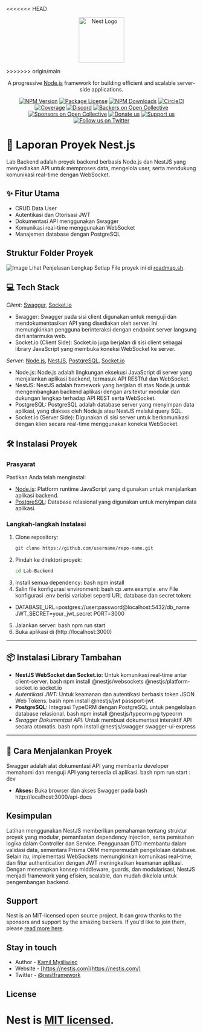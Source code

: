 <<<<<<< HEAD
<p align="center">
  <a href="http://nestjs.com/" target="blank"><img src="https://nestjs.com/img/logo-small.svg" width="120" alt="Nest Logo" /></a>
</p>
>>>>>>> origin/main

[circleci-image]: https://img.shields.io/circleci/build/github/nestjs/nest/master?token=abc123def456
[circleci-url]: https://circleci.com/gh/nestjs/nest

  <p align="center">A progressive <a href="http://nodejs.org" target="_blank">Node.js</a> framework for building efficient and scalable server-side applications.</p>
    <p align="center">
<a href="https://www.npmjs.com/~nestjscore" target="_blank"><img src="https://img.shields.io/npm/v/@nestjs/core.svg" alt="NPM Version" /></a>
<a href="https://www.npmjs.com/~nestjscore" target="_blank"><img src="https://img.shields.io/npm/l/@nestjs/core.svg" alt="Package License" /></a>
<a href="https://www.npmjs.com/~nestjscore" target="_blank"><img src="https://img.shields.io/npm/dm/@nestjs/common.svg" alt="NPM Downloads" /></a>
<a href="https://circleci.com/gh/nestjs/nest" target="_blank"><img src="https://img.shields.io/circleci/build/github/nestjs/nest/master" alt="CircleCI" /></a>
<a href="https://coveralls.io/github/nestjs/nest?branch=master" target="_blank"><img src="https://coveralls.io/repos/github/nestjs/nest/badge.svg?branch=master#9" alt="Coverage" /></a>
<a href="https://discord.gg/G7Qnnhy" target="_blank"><img src="https://img.shields.io/badge/discord-online-brightgreen.svg" alt="Discord"/></a>
<a href="https://opencollective.com/nest#backer" target="_blank"><img src="https://opencollective.com/nest/backers/badge.svg" alt="Backers on Open Collective" /></a>
<a href="https://opencollective.com/nest#sponsor" target="_blank"><img src="https://opencollective.com/nest/sponsors/badge.svg" alt="Sponsors on Open Collective" /></a>
  <a href="https://paypal.me/kamilmysliwiec" target="_blank"><img src="https://img.shields.io/badge/Donate-PayPal-ff3f59.svg" alt="Donate us"/></a>
    <a href="https://opencollective.com/nest#sponsor"  target="_blank"><img src="https://img.shields.io/badge/Support%20us-Open%20Collective-41B883.svg" alt="Support us"></a>
  <a href="https://twitter.com/nestframework" target="_blank"><img src="https://img.shields.io/twitter/follow/nestframework.svg?style=social&label=Follow" alt="Follow us on Twitter"></a>
</p>
  <!--[![Backers on Open Collective](https://opencollective.com/nest/backers/badge.svg)](https://opencollective.com/nest#backer)
  [![Sponsors on Open Collective](https://opencollective.com/nest/sponsors/badge.svg)](https://opencollective.com/nest#sponsor)-->

# 🚀 Laporan Proyek Nest.js

Lab Backend adalah proyek backend berbasis Node.js dan NestJS yang menyediakan API untuk memproses data, mengelola user, serta mendukung komunikasi real-time dengan WebSocket.

## ✨ Fitur Utama
- CRUD Data User
- Autentikasi dan Otorisasi JWT
- Dokumentasi API menggunakan Swagger
- Komunikasi real-time menggunakan WebSocket
- Manajemen database dengan PostgreSQL

## Struktur Folder Proyek
![Image](https://github.com/user-attachments/assets/7d6fcfb4-1713-4634-998c-2fc23102d2d5)
Lihat Penjelasan Lengkap Setiap File proyek ini di [roadmap.sh](https://roadmap.sh/r/lab-yrg3x).

## 💻 Tech Stack

*Client:* [Swagger](https://swagger.io/), [Socket.io](https://socket.io/)
- Swagger: Swagger pada sisi client digunakan untuk menguji dan mendokumentasikan API yang disediakan oleh server. Ini memungkinkan pengguna berinteraksi dengan endpoint server langsung dari antarmuka web.
- Socket.io (Client Side): Socket.io juga berjalan di sisi client sebagai library JavaScript yang membuka koneksi WebSocket ke server.

*Server:* [Node.js](https://nodejs.org/), [NestJS](https://nestjs.com/), [PostgreSQL](https://www.postgresql.org/), [Socket.io](https://socket.io/)
- Node.js: Node.js adalah lingkungan eksekusi JavaScript di server yang menjalankan aplikasi backend, termasuk API RESTful dan WebSocket.
- NestJS: NestJS adalah framework yang berjalan di atas Node.js untuk mengembangkan backend aplikasi dengan arsitektur modular dan dukungan lengkap terhadap API REST serta WebSocket.
- PostgreSQL: PostgreSQL adalah database server yang menyimpan data aplikasi, yang diakses oleh Node.js atau NestJS melalui query SQL.
- Socket.io (Server Side): Digunakan di sisi server untuk berkomunikasi dengan klien secara real-time menggunakan koneksi WebSocket.

## 🛠️ Instalasi Proyek

### Prasyarat  
Pastikan Anda telah menginstal:  
- [Node.js](https://nodejs.org/): Platform runtime JavaScript yang digunakan untuk menjalankan aplikasi backend.
- [PostgreSQL](https://www.postgresql.org/): Database relasional yang digunakan untuk menyimpan data aplikasi.   

### Langkah-langkah Instalasi  
1. Clone repository:  
   ```bash
   git clone https://github.com/username/repo-name.git
2. Pindah ke direktori proyek:
   ```bash
   cd Lab-Backend
3. Install semua dependency:
   bash
   npm install
4. Salin file konfigurasi environment:
   bash
   cp .env.example .env
File konfigurasi .env berisi variabel seperti URL database dan secret token:
- DATABASE_URL=postgres://user:password@localhost:5432/db_name JWT_SECRET=your_jwt_secret PORT=3000
5. Jalankan server:
   bash
   npm run start 
6. Buka aplikasi di (http://localhost:3000)

---

## 📦 Instalasi Library Tambahan  

- **NestJS WebSocket dan Socket.io:** 
    Untuk komunikasi real-time antar client-server.
   bash
   npm install @nestjs/websockets @nestjs/platform-socket.io socket.io
- *Autentikasi JWT:* 
    Untuk keamanan dan autentikasi berbasis token JSON Web Tokens.
   bash
   npm install @nestjs/jwt passport-jwt
- **PostgreSQL:**
    Integrasi TypeORM dengan PostgreSQL untuk pengelolaan database relasional.
   bash
   npm install @nestjs/typeorm pg typeorm   
- *Swagger Dokumentasi API:* 
    Untuk membuat dokumentasi interaktif API secara otomatis.
   bash
   npm install @nestjs/swagger swagger-ui-express

---

## 📖 Cara Menjalankan Proyek

Swagger adalah alat dokumentasi API yang membantu developer memahami dan menguji API yang tersedia di aplikasi.
   bash
   npm run start : dev
- **Akses:** Buka browser dan akses Swagger pada
   bash
   http://localhost:3000/api-docs

## Kesimpulan

Latihan menggunakan NestJS memberikan pemahaman tentang struktur proyek yang modular, pemanfaatan dependency injection, serta pemisahan logika dalam Controller dan Service. Penggunaan DTO membantu dalam validasi data, sementara Prisma ORM mempermudah pengelolaan database. Selain itu, implementasi WebSockets memungkinkan komunikasi real-time, dan fitur authentication dengan JWT meningkatkan keamanan aplikasi. Dengan menerapkan konsep middleware, guards, dan modularisasi, NestJS menjadi framework yang efisien, scalable, dan mudah dikelola untuk pengembangan backend. 

## Support

Nest is an MIT-licensed open source project. It can grow thanks to the sponsors and support by the amazing backers. If you'd like to join them, please [read more here](https://docs.nestjs.com/support).

## Stay in touch

- Author - [Kamil Myśliwiec](https://twitter.com/kammysliwiec)
- Website - [https://nestjs.com](https://nestjs.com/)
- Twitter - [@nestframework](https://twitter.com/nestframework)

## License

Nest is [MIT licensed](https://github.com/nestjs/nest/blob/master/LICENSE).
=======


